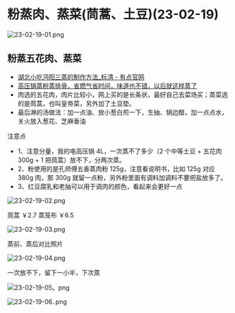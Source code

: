 


# 粉蒸肉、蒸菜(茼蒿、土豆)(23-02-19)

![23-02-19-01.png](/images/food/23-02-19-01.png)

## 粉蒸五花肉、蒸菜

- [湖北小吃沔阳三蒸的制作方法_标清 - 有点官网](https://www.bilibili.com/video/BV1144y1b7je)
- [高压锅蒸粉蒸排骨，省燃气省时间，味道也不错，以后就这样蒸了](https://www.bilibili.com/video/BV1nF411K7sJ)
- 肉选的五花肉，肉片比较小，网上买的是长条状，最好自己去菜场买；蒸菜选的是茼蒿，也叫皇帝菜，另外加了土豆垫。
- 最后淋的汤做法：加一点油、放小葱白煎一下，生抽、锅边醋，加一点点水，关火放入葱花、芝麻香油

注意点
  - 1、注意分量，我的电高压锅 4L，一次蒸不了多少（2 个中等土豆 + 五花肉 300g + 1 把茼蒿）放不下，分两次蒸。
  - 2、粉使用的是孔师傅五香蒸肉粉 125g，注意看说明书，比如 125g 对应 380g 肉，那 300g 就留一点粉，另外粉里面有调料加调料不要把盐放多了。
  - 3、红豆腐乳和老抽可以用于调肉的颜色，看起来会更好一点


![23-02-19-02.png](/images/food/23-02-19-02.png)

茼蒿 ￥2.7 蒸笼布 ￥6.5

![23-02-19-03.png](/images/food/23-02-19-03.png)

蒸前、蒸后对比照片

![23-02-19-04.png](/images/food/23-02-19-04.png)

一次放不下，留下一小半，下次蒸

![23-02-19-05。png](/images/food/23-02-19-05.png)


![23-02-19-06..png](/images/food/23-02-19-06.png)